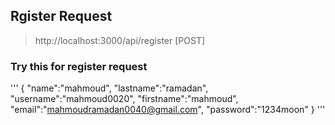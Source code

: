## Rgister Request

> http://localhost:3000/api/register      [POST]
### Try this for register request 
'''
{
    "name":"mahmoud",
    "lastname":"ramadan",
    "username":"mahmoud0020",
    "firstname":"mahmoud",
    "email":"mahmoudramadan0040@gmail.com",
    "password":"1234moon"
}
'''
